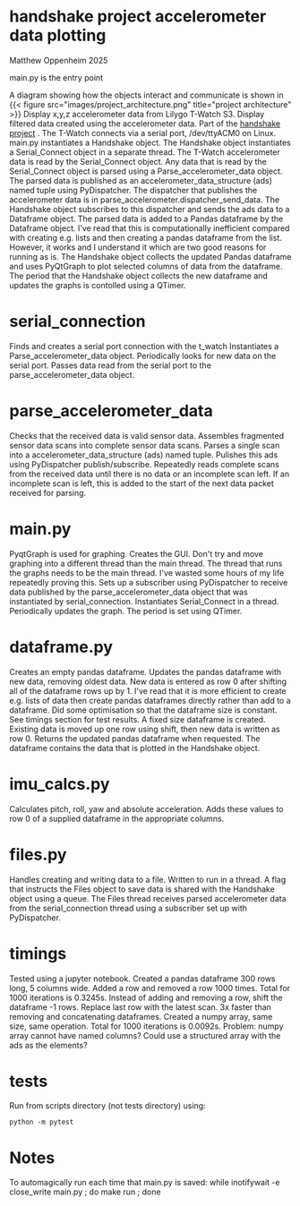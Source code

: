 # handshake project accelerometer data plotting

Matthew Oppenheim 2025

main.py is the entry point

A diagram showing how the objects interact and communicate is shown in {{< figure src="images/project_architecture.png" title="project architecture" >}}
Display x,y,z accelerometer data from Lilygo T-Watch S3.
Display filtered data created using the accelerometer data.
Part of the [handshake project](https://mattoppenheim.com/projects/2018/02/handshake) .
The T-Watch connects via a serial port, /dev/ttyACM0 on Linux.
main.py instantiates a Handshake object.
The Handshake object instantiates a Serial_Connect object in a separate thread.
The T-Watch accelerometer data is read by the Serial_Connect object.
Any data that is read by the Serial_Connect object is parsed using a Parse_accelerometer_data object.
The parsed data is published as an accelerometer_data_structure (ads) named tuple using PyDispatcher.
The dispatcher that publishes the accelerometer data is in parse_accelerometer.dispatcher_send_data.
The Handshake object subscribes to this dispatcher and sends the ads data to a Dataframe object.
The parsed data is added to a Pandas dataframe by the Dataframe object.
I've read that this is computationally inefficient compared with creating e.g. lists and then creating a pandas dataframe from the list.
However, it works and I understand it which are two good reasons for running as is.
The Handshake object collects the updated Pandas dataframe and uses PyQtGraph to plot selected columns of data from the dataframe.
The period that the Handshake object collects the new dataframe and updates the graphs is contolled using a QTimer.


# serial_connection

Finds and creates a serial port connection with the t_watch
Instantiates a Parse_accelerometer_data object.
Periodically looks for new data on the serial port.
Passes data read from the serial port to the parse_accelerometer_data object.

# parse_accelerometer_data

Checks that the received data is valid sensor data.
Assembles fragmented sensor data scans into complete sensor data scans.
Parses a single scan into a accelerometer_data_structure (ads) named tuple.
Pulishes this ads using PyDispatcher publish/subscribe.
Repeatedly reads complete scans from the received data until there is no data or an incomplete scan left.
If an incomplete scan is left, this is added to the start of the next data packet received for parsing.

# main.py

PyqtGraph is used for graphing.
Creates the GUI. Don't try and move graphing into a different thread than the main thread. The thread that runs the graphs needs to be the main thread.
I've wasted some hours of my life repeatedly proving this.
Sets up a subscriber using PyDispatcher to receive data published by the parse_accelerometer_data object that was instantiated by serial_connection.
Instantiates Serial_Connect in a thread.
Periodically updates the graph. The period is set using QTimer.

# dataframe.py

Creates an empty pandas dataframe.
Updates the pandas dataframe with new data, removing oldest data.
New data is entered as row 0 after shifting all of the dataframe rows up by 1.
I've read that it is more efficient to create e.g. lists of data then create pandas dataframes directly rather than add to a dataframe.
Did some optimisation so that the dataframe size is constant. See timings section for test results.
A fixed size dataframe is created. Existing data is moved up one row using shift, then new data is written as row 0.
Returns the updated pandas dataframe when requested.
The dataframe contains the data that is plotted in the Handshake object.

# imu_calcs.py

Calculates pitch, roll, yaw and absolute acceleration.
Adds these values to row 0 of a supplied dataframe in the appropriate columns.

# files.py

Handles creating and writing data to a file.
Written to run in a thread.
A flag that instructs the Files object to save data is shared with the Handshake object using a queue.
The Files thread receives parsed accelerometer data from the serial_connection thread using a subscriber set up with PyDispatcher.

# timings

Tested using a jupyter notebook. Created a pandas dataframe 300 rows long, 5 columns wide.
Added a row and removed a row 1000 times. Total for 1000 iterations is 0.3245s.
Instead of adding and removing a row, shift the dataframe -1 rows. Replace last row with the latest scan. 3x faster than removing and concatenating dataframes.
Created a numpy array, same size, same operation. Total for 1000 iterations is 0.0092s.
Problem: numpy array cannot have named columns? Could use a structured array with the ads as the elements?

# tests

Run from scripts directory (not tests directory) using:
```
python -m pytest
```

# Notes

To automagically run each time that main.py is saved:
while inotifywait -e close_write main.py ; do make run ; done

